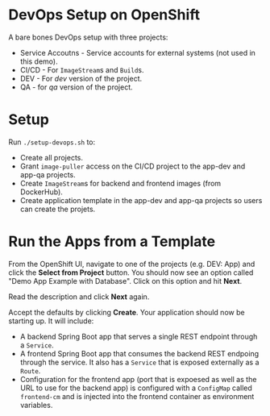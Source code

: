 # DevOps Setup on OpenShift

A bare bones DevOps setup with three projects:
* Service Accoutns - Service accounts for external systems (not used in this demo).
* CI/CD - For `ImageStream`s and `Build`s.
* DEV - For *dev* version of the project.
* QA - for *qa* version of the project.

# Setup

Run `./setup-devops.sh` to:
* Create all projects.
* Grant `image-puller` access on the CI/CD project to the app-dev and app-qa projects.
* Create `ImageStream`s for backend and frontend images (from DockerHub).
* Create application template in the app-dev and app-qa projects so users can create the projets.

# Run the Apps from a Template

From the OpenShift UI, navigate to one of the projects (e.g. DEV: App) and click the **Select from Project** button.  You should now see an option called "Demo App Example with Database".  Click on this option and hit **Next**.

Read the description and click **Next** again.

Accept the defaults by clicking **Create**.  Your application should now be starting up.  It will include:
* A backend Spring Boot app that serves a single REST endpoint through a `Service`.
* A frontend Spring Boot app that consumes the backend REST endpoing through the service.  It also has a `Service` that is exposed externally as a `Route`.
* Configuration for the frontend app (port that is expoesed as well as the URL to use for the backend app) is configured with a `ConfigMap` called `frontend-cm` and is injected into the frontend container as environment variables.